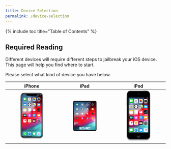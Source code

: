 ```yaml
---
title: Device Selection
permalink: /device-selection
---
```


{% include toc title="Table of Contents" %}

## Required Reading

Different devices will require different steps to jailbreak your iOS device. This page will help you find where to start.

Please select what kind of device you have below.

<table>
  <colgroup>
    <col span="1" style="width: 33%;">
    <col span="1" style="width: 33%;">
    <col span="1" style="width: 34%;">
  </colgroup>
  <thead>
    <tr>
      <th style="text-align: center; font-weight: bold;">iPhone</th>
      <th style="text-align: center; font-weight: bold;">iPad</th>
      <th style="text-align: center; font-weight: bold;">iPod</th>
    </tr>
  </thead>
  <tbody>
    <tr>
      <td style="text-align: center; font-weight: bold;"><a href="device-selection-(iphone)"><img src="/assets/images/iPhone11,2.png" alt="" width="50%"></a></td>
      <td style="text-align: center; font-weight: bold;"><a href="device-selection-(ipad)"><img src="/assets/images/iPad8,7.png" alt="" width="50%"></a></td>
      <td style="text-align: center; font-weight: bold;"><a href="device-selection-(ipod)"><img src="/assets/images/iPod9,1.png" alt="" width="50%"></a></td>
    </tr>
  </tbody>
</table>
